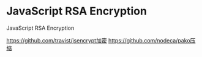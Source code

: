 # JavaScript RSA Encryption
JavaScript RSA Encryption

https://github.com/travist/jsencrypt加密
https://github.com/nodeca/pako压缩